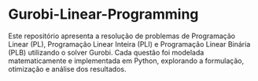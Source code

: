 # Gurobi-Linear-Programming
Este repositório apresenta a resolução de problemas de Programação Linear (PL), Programação Linear Inteira (PLI) e Programação Linear Binária (PLB) utilizando o solver Gurobi. Cada questão foi modelada matematicamente e implementada em Python, explorando a formulação, otimização e análise dos resultados.
